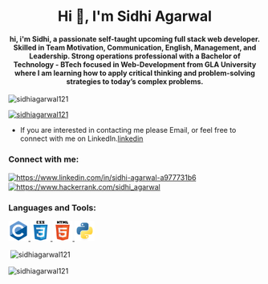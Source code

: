 <h1 align="center">Hi 👋, I'm Sidhi Agarwal</h1>
<h4 align="center">hi, i'm Sidhi, a passionate self-taught upcoming full stack web developer. 
  Skilled in Team Motivation, Communication, English, Management, and Leadership. Strong operations professional with a Bachelor of Technology - BTech focused in Web-Development from GLA University where I am learning how to apply critical thinking and problem-solving strategies to today’s complex problems.</h4>

<p align="left"> <img src="https://komarev.com/ghpvc/?username=sidhiagarwal121&label=Profile%20views&color=0e75b6&style=flat" alt="sidhiagarwal121" /> </p>

<p align="left"> <a href="https://github.com/ryo-ma/github-profile-trophy"><img src="https://github-profile-trophy.vercel.app/?username=sidhiagarwal121" alt="sidhiagarwal121" /></a> </p>

- If you are interested in contacting me please Email, or feel free to connect with me on LinkedIn.<a href="https://www.linkedin.com/in/sidhi-agarwal-a977731b6" target="_blank">linkedin</a>

<h3 align="left">Connect with me:</h3>
<p align="left">
<a href="https://www.linkedin.com/in/sidhi-agarwal-a977731b6" target="blank"><img align="center" src="https://raw.githubusercontent.com/rahuldkjain/github-profile-readme-generator/master/src/images/icons/Social/linked-in-alt.svg" alt="https://www.linkedin.com/in/sidhi-agarwal-a977731b6" height="30" width="40" /></a>
<a href="https://www.hackerrank.com/sidhi_agarwal" target="blank"><img align="center" src="https://raw.githubusercontent.com/rahuldkjain/github-profile-readme-generator/master/src/images/icons/Social/hackerrank.svg" alt="https://www.hackerrank.com/sidhi_agarwal" height="30" width="40" /></a>
</p>

<h3 align="left">Languages and Tools:</h3>
<p align="left"> <a href="https://www.cprogramming.com/" target="_blank"> <img src="https://raw.githubusercontent.com/devicons/devicon/master/icons/c/c-original.svg" alt="c" width="40" height="40"/> </a> <a href="https://www.w3schools.com/css/" target="_blank"> <img src="https://raw.githubusercontent.com/devicons/devicon/master/icons/css3/css3-original-wordmark.svg" alt="css3" width="40" height="40"/> </a> <a href="https://www.w3.org/html/" target="_blank"> <img src="https://raw.githubusercontent.com/devicons/devicon/master/icons/html5/html5-original-wordmark.svg" alt="html5" width="40" height="40"/> </a> <a href="https://www.python.org" target="_blank"> <img src="https://raw.githubusercontent.com/devicons/devicon/master/icons/python/python-original.svg" alt="python" width="40" height="40"/> </a> </p>

<p>&nbsp;<img align="center" src="https://github-readme-stats.vercel.app/api?username=sidhiagarwal121&show_icons=true&locale=en" alt="sidhiagarwal121" /></p>

<p><img align="center" src="https://github-readme-streak-stats.herokuapp.com/?user=sidhiagarwal121&" alt="sidhiagarwal121" /></p>
